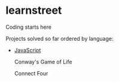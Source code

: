 learnstreet
===========

Coding starts here

Projects solved so far ordered by language:

- <a href="https://www.learnstreet.com/cg/simple/projects/javascript" target ="_blank">JavaScript</a>

	Conway's Game of Life

	Connect Four
